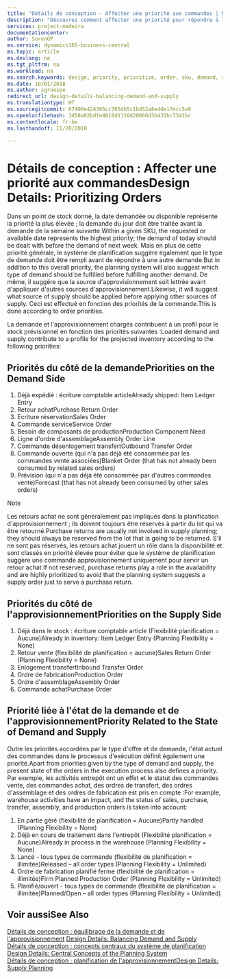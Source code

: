 ```yaml
---
title: "Détails de conception - Affecter une priorité aux commandes | Microsoft Docs"
description: "Découvrez comment affecter une priorité pour répondre à la demande et l'approvisionnement."
services: project-madeira
documentationcenter: 
author: SorenGP
ms.service: dynamics365-business-central
ms.topic: article
ms.devlang: na
ms.tgt_pltfrm: na
ms.workload: na
ms.search.keywords: design, priority, prioritize, order, sku, demand, supply
ms.date: 10/01/2018
ms.author: sgroespe
redirect_url: design-details-balancing-demand-and-supply
ms.translationtype: HT
ms.sourcegitcommit: 67400e424305cc705db5c1bd52a8e4de17ecc5a9
ms.openlocfilehash: 1d58a02bdfe4810d1116d20866d3b435bc7341bc
ms.contentlocale: fr-be
ms.lasthandoff: 11/20/2018

---
```

# <a name="design-details-prioritizing-orders"></a><span data-ttu-id="1474b-103">Détails de conception : Affecter une priorité aux commandes</span><span class="sxs-lookup"><span data-stu-id="1474b-103">Design Details: Prioritizing Orders</span></span>
<span data-ttu-id="1474b-104">Dans un point de stock donné, la date demandée ou disponible représente la priorité la plus élevée ; la demande du jour doit être traitée avant la demande de la semaine suivante.</span><span class="sxs-lookup"><span data-stu-id="1474b-104">Within a given SKU, the requested or available date represents the highest priority; the demand of today should be dealt with before the demand of next week.</span></span> <span data-ttu-id="1474b-105">Mais en plus de cette priorité générale, le système de planification suggère également que le type de demande doit être rempli avant de répondre à une autre demande.</span><span class="sxs-lookup"><span data-stu-id="1474b-105">But in addition to this overall priority, the planning system will also suggest which type of demand should be fulfilled before fulfilling another demand.</span></span> <span data-ttu-id="1474b-106">De même, il suggère que la source d'approvisionnement soit lettrée avant d'appliquer d'autres sources d'approvisionnement.</span><span class="sxs-lookup"><span data-stu-id="1474b-106">Likewise, it will suggest what source of supply should be applied before applying other sources of supply.</span></span> <span data-ttu-id="1474b-107">Ceci est effectué en fonction des priorités de la commande.</span><span class="sxs-lookup"><span data-stu-id="1474b-107">This is done according to order priorities.</span></span>  

<span data-ttu-id="1474b-108">La demande et l'approvisionnement chargés contribuent à un profil pour le stock prévisionnel en fonction des priorités suivantes :</span><span class="sxs-lookup"><span data-stu-id="1474b-108">Loaded demand and supply contribute to a profile for the projected inventory according to the following priorities:</span></span>  

## <a name="priorities-on-the-demand-side"></a><span data-ttu-id="1474b-109">Priorités du côté de la demande</span><span class="sxs-lookup"><span data-stu-id="1474b-109">Priorities on the Demand Side</span></span>  
1. <span data-ttu-id="1474b-110">Déjà expédié : écriture comptable article</span><span class="sxs-lookup"><span data-stu-id="1474b-110">Already shipped: Item Ledger Entry</span></span>  
2. <span data-ttu-id="1474b-111">Retour achat</span><span class="sxs-lookup"><span data-stu-id="1474b-111">Purchase Return Order</span></span>  
3. <span data-ttu-id="1474b-112">Ecriture réservation</span><span class="sxs-lookup"><span data-stu-id="1474b-112">Sales Order</span></span>  
4. <span data-ttu-id="1474b-113">Commande service</span><span class="sxs-lookup"><span data-stu-id="1474b-113">Service Order</span></span>  
5. <span data-ttu-id="1474b-114">Besoin de composants de production</span><span class="sxs-lookup"><span data-stu-id="1474b-114">Production Component Need</span></span>  
6. <span data-ttu-id="1474b-115">Ligne d'ordre d'assemblage</span><span class="sxs-lookup"><span data-stu-id="1474b-115">Assembly Order Line</span></span>  
7. <span data-ttu-id="1474b-116">Commande désenlogement transfert</span><span class="sxs-lookup"><span data-stu-id="1474b-116">Outbound Transfer Order</span></span>  
8. <span data-ttu-id="1474b-117">Commande ouverte (qui n'a pas déjà été consommée par les commandes vente associées)</span><span class="sxs-lookup"><span data-stu-id="1474b-117">Blanket Order (that has not already been consumed by related sales orders)</span></span>  
9. <span data-ttu-id="1474b-118">Prévision (qui n'a pas déjà été consommée par d'autres commandes vente)</span><span class="sxs-lookup"><span data-stu-id="1474b-118">Forecast (that has not already been consumed by other sales orders)</span></span>  

> [!NOTE]  
>  <span data-ttu-id="1474b-119">Les retours achat ne sont généralement pas impliqués dans la planification d'approvisionnement ; ils doivent toujours être réservés à partir du lot qui va être retourné.</span><span class="sxs-lookup"><span data-stu-id="1474b-119">Purchase returns are usually not involved in supply planning; they should always be reserved from the lot that is going to be returned.</span></span> <span data-ttu-id="1474b-120">S'il ne sont pas réservés, les retours achat jouent un rôle dans la disponibilité et sont classés en priorité élevée pour éviter que le système de planification suggère une commande approvisionnement uniquement pour servir un retour achat.</span><span class="sxs-lookup"><span data-stu-id="1474b-120">If not reserved, purchase returns play a role in the availability and are highly prioritized to avoid that the planning system suggests a supply order just to serve a purchase return.</span></span>  

## <a name="priorities-on-the-supply-side"></a><span data-ttu-id="1474b-121">Priorités du côté de l'approvisionnement</span><span class="sxs-lookup"><span data-stu-id="1474b-121">Priorities on the Supply Side</span></span>  
1. <span data-ttu-id="1474b-122">Déjà dans le stock : écriture comptable article (Flexibilité planification = Aucune)</span><span class="sxs-lookup"><span data-stu-id="1474b-122">Already in inventory: Item Ledger Entry (Planning Flexibility = None)</span></span>  
2. <span data-ttu-id="1474b-123">Retour vente (flexibilité de planification = aucune)</span><span class="sxs-lookup"><span data-stu-id="1474b-123">Sales Return Order (Planning Flexibility = None)</span></span>  
3. <span data-ttu-id="1474b-124">Enlogement transfert</span><span class="sxs-lookup"><span data-stu-id="1474b-124">Inbound Transfer Order</span></span>  
4. <span data-ttu-id="1474b-125">Ordre de fabrication</span><span class="sxs-lookup"><span data-stu-id="1474b-125">Production Order</span></span>  
5. <span data-ttu-id="1474b-126">Ordre d'assemblage</span><span class="sxs-lookup"><span data-stu-id="1474b-126">Assembly Order</span></span>  
6. <span data-ttu-id="1474b-127">Commande achat</span><span class="sxs-lookup"><span data-stu-id="1474b-127">Purchase Order</span></span>  

## <a name="priority-related-to-the-state-of-demand-and-supply"></a><span data-ttu-id="1474b-128">Priorité liée à l'état de la demande et de l'approvisionnement</span><span class="sxs-lookup"><span data-stu-id="1474b-128">Priority Related to the State of Demand and Supply</span></span>  
<span data-ttu-id="1474b-129">Outre les priorités accordées par le type d'offre et de demande, l'état actuel des commandes dans le processus d'exécution définit également une priorité.</span><span class="sxs-lookup"><span data-stu-id="1474b-129">Apart from priorities given by the type of demand and supply, the present state of the orders in the execution process also defines a priority.</span></span> <span data-ttu-id="1474b-130">Par exemple, les activités entrepôt ont un effet et le statut des commandes vente, des commandes achat, des ordres de transfert, des ordres d'assemblage et des ordres de fabrication est pris en compte :</span><span class="sxs-lookup"><span data-stu-id="1474b-130">For example, warehouse activities have an impact, and the status of sales, purchase, transfer, assembly, and production orders is taken into account:</span></span>  

1. <span data-ttu-id="1474b-131">En partie géré (flexibilité de planification = Aucune)</span><span class="sxs-lookup"><span data-stu-id="1474b-131">Partly handled (Planning Flexibility = None)</span></span>  
2. <span data-ttu-id="1474b-132">Déjà en cours de traitement dans l'entrepôt (Flexibilité planification = Aucune)</span><span class="sxs-lookup"><span data-stu-id="1474b-132">Already in process in the warehouse (Planning Flexibility = None)</span></span>  
3. <span data-ttu-id="1474b-133">Lancé - tous types de commande (flexibilité de planification = illimitée)</span><span class="sxs-lookup"><span data-stu-id="1474b-133">Released – all order types (Planning Flexibility = Unlimited)</span></span>  
4. <span data-ttu-id="1474b-134">Ordre de fabrication planifié ferme (flexibilité de planification = illimitée)</span><span class="sxs-lookup"><span data-stu-id="1474b-134">Firm Planned Production Order (Planning Flexibility = Unlimited)</span></span>  
5. <span data-ttu-id="1474b-135">Planifié/ouvert - tous types de commande (flexibilité de planification = illimitée)</span><span class="sxs-lookup"><span data-stu-id="1474b-135">Planned/Open – all order types (Planning Flexibility = Unlimited)</span></span>  

## <a name="see-also"></a><span data-ttu-id="1474b-136">Voir aussi</span><span class="sxs-lookup"><span data-stu-id="1474b-136">See Also</span></span>  
<span data-ttu-id="1474b-137">[Détails de conception : équilibrage de la demande et de l'approvisionnement](design-details-balancing-demand-and-supply.md) </span><span class="sxs-lookup"><span data-stu-id="1474b-137">[Design Details: Balancing Demand and Supply](design-details-balancing-demand-and-supply.md) </span></span>  
<span data-ttu-id="1474b-138">[Détails de conception : concepts centraux du système de planification](design-details-central-concepts-of-the-planning-system.md) </span><span class="sxs-lookup"><span data-stu-id="1474b-138">[Design Details: Central Concepts of the Planning System](design-details-central-concepts-of-the-planning-system.md) </span></span>  
[<span data-ttu-id="1474b-139">Détails de conception : planification de l'approvisionnement</span><span class="sxs-lookup"><span data-stu-id="1474b-139">Design Details: Supply Planning</span></span>](design-details-supply-planning.md)


